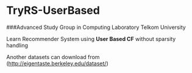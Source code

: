 # TryRS-UserBased

###Advanced Study Group in Computing Laboratory Telkom University

Learn Recommender System using **User Based CF** without sparsity handling

Another datasets can download from (http://eigentaste.berkeley.edu/dataset/)